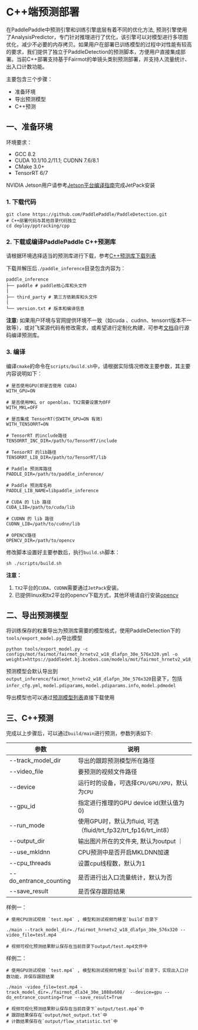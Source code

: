 # C++端预测部署

在PaddlePaddle中预测引擎和训练引擎底层有着不同的优化方法, 预测引擎使用了AnalysisPredictor，专门针对推理进行了优化，该引擎可以对模型进行多项图优化，减少不必要的内存拷贝。如果用户在部署已训练模型的过程中对性能有较高的要求，我们提供了独立于PaddleDetection的预测脚本，方便用户直接集成部署。当前C++部署支持基于Fairmot的单镜头类别预测部署，并支持人流量统计、出入口计数功能。

主要包含三个步骤：

- 准备环境
- 导出预测模型
- C++预测

## 一、准备环境

环境要求：

- GCC 8.2
- CUDA 10.1/10.2/11.1; CUDNN 7.6/8.1
- CMake 3.0+
- TensorRT 6/7

NVIDIA Jetson用户请参考[Jetson平台编译指南](../../cpp/Jetson_build.md#jetson环境搭建)完成JetPack安装

### 1. 下载代码

```
git clone https://github.com/PaddlePaddle/PaddleDetection.git
# C++部署代码与其他目录代码独立
cd deploy/pptracking/cpp
```

### 2. 下载或编译PaddlePaddle C++预测库

请根据环境选择适当的预测库进行下载，参考[C++预测库下载列表](https://paddleinference.paddlepaddle.org.cn/user_guides/download_lib.html)

下载并解压后`./paddle_inference`目录包含内容为：

```
paddle_inference
├── paddle # paddle核心库和头文件
|
├── third_party # 第三方依赖库和头文件
|
└── version.txt # 版本和编译信息
```

**注意:** 如果用户环境与官网提供环境不一致（如cuda 、cudnn、tensorrt版本不一致等），或对飞桨源代码有修改需求，或希望进行定制化构建，可参考[文档](https://paddleinference.paddlepaddle.org.cn/user_guides/source_compile.html)自行源码编译预测库。

### 3. 编译

编译`cmake`的命令在`scripts/build.sh`中，请根据实际情况修改主要参数，其主要内容说明如下：

```
# 是否使用GPU(即是否使用 CUDA)
WITH_GPU=ON

# 是否使用MKL or openblas，TX2需要设置为OFF
WITH_MKL=OFF

# 是否集成 TensorRT(仅WITH_GPU=ON 有效)
WITH_TENSORRT=ON

# TensorRT 的include路径
TENSORRT_INC_DIR=/path/to/TensorRT/include

# TensorRT 的lib路径
TENSORRT_LIB_DIR=/path/to/TensorRT/lib

# Paddle 预测库路径
PADDLE_DIR=/path/to/paddle_inference/

# Paddle 预测库名称
PADDLE_LIB_NAME=libpaddle_inference

# CUDA 的 lib 路径
CUDA_LIB=/path/to/cuda/lib

# CUDNN 的 lib 路径
CUDNN_LIB=/path/to/cudnn/lib

# OPENCV路径
OPENCV_DIR=/path/to/opencv
```

修改脚本设置好主要参数后，执行```build.sh```脚本：

```
sh ./scripts/build.sh
```

**注意：**

1. `TX2`平台的`CUDA`、`CUDNN`需要通过`JetPack`安装。
2. 已提供linux和tx2平台的opencv下载方式，其他环境请自行安装[opencv](https://opencv.org/)

## 二、导出预测模型

将训练保存的权重导出为预测库需要的模型格式，使用PaddleDetection下的```tools/export_model.py```导出模型

```
python tools/export_model.py -c configs/mot/fairmot/fairmot_hrnetv2_w18_dlafpn_30e_576x320.yml -o weights=https://paddledet.bj.bcebos.com/models/mot/fairmot_hrnetv2_w18_dlafpn_30e_576x320.pdparams
```

预测模型会默认导出到```output_inference/fairmot_hrnetv2_w18_dlafpn_30e_576x320```目录下，包括```infer_cfg.yml```, ```model.pdiparams```, ```model.pdiparams.info```, ```model.pdmodel```

导出模型也可以通过[预测模型列表]()直接下载使用

## 三、C++预测

完成以上步骤后，可以通过```build/main```进行预测，参数列表如下:

|  参数   | 说明  |
|  ----  | ----  |
| --track_model_dir  | 导出的跟踪预测模型所在路径 |
| --video_file  | 要预测的视频文件路径 |
| --device  | 运行时的设备，可选择`CPU/GPU/XPU`，默认为`CPU`|
| --gpu_id  |  指定进行推理的GPU device id(默认值为0)|
| --run_mode | 使用GPU时，默认为fluid, 可选（fluid/trt_fp32/trt_fp16/trt_int8）|
| --output_dir | 输出图片所在的文件夹, 默认为output ｜
| --use_mkldnn | CPU预测中是否开启MKLDNN加速 |
| --cpu_threads | 设置cpu线程数，默认为1 |
| --do_entrance_counting | 是否进行出入口流量统计，默认为否 |
| --save_result | 是否保存跟踪结果 |

样例一：

```shell
# 使用CPU测试视频 `test.mp4` , 模型和测试视频均移至`build`目录下

./main --track_model_dir=./fairmot_hrnetv2_w18_dlafpn_30e_576x320 --video_file=test.mp4

# 视频可视化预测结果默认保存在当前目录下output/test.mp4文件中
```


样例二：

```shell
# 使用GPU测试视频 `test.mp4` , 模型和测试视频均移至`build`目录下，实现出入口计数功能，并保存跟踪结果

./main -video_file=test.mp4 -track_model_dir=./fairmot_dla34_30e_1088x608/  --device=gpu --do_entrance_counting=True --save_result=True

# 视频可视化预测结果默认保存在当前目录下`output/test.mp4`中
# 跟踪结果保存在`output/mot_output.txt`中
# 计数结果保存在`output/flow_statistic.txt`中
```

